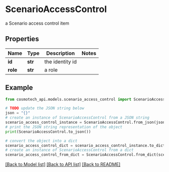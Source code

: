 # ScenarioAccessControl

a Scenario access control item

## Properties

Name | Type | Description | Notes
------------ | ------------- | ------------- | -------------
**id** | **str** | the identity id | 
**role** | **str** | a role | 

## Example

```python
from cosmotech_api.models.scenario_access_control import ScenarioAccessControl

# TODO update the JSON string below
json = "{}"
# create an instance of ScenarioAccessControl from a JSON string
scenario_access_control_instance = ScenarioAccessControl.from_json(json)
# print the JSON string representation of the object
print(ScenarioAccessControl.to_json())

# convert the object into a dict
scenario_access_control_dict = scenario_access_control_instance.to_dict()
# create an instance of ScenarioAccessControl from a dict
scenario_access_control_from_dict = ScenarioAccessControl.from_dict(scenario_access_control_dict)
```
[[Back to Model list]](../README.md#documentation-for-models) [[Back to API list]](../README.md#documentation-for-api-endpoints) [[Back to README]](../README.md)


